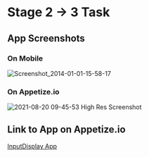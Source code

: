 # Stage 2 -> 3 Task

## App Screenshots
### On Mobile
![Screenshot_2014-01-01-15-58-17](https://user-images.githubusercontent.com/72774774/130215812-1f56391e-ed6e-4a2f-8091-ed7d44b7858a.png)
### On Appetize.io
![2021-08-20 09-45-53 High Res Screenshot](https://user-images.githubusercontent.com/72774774/130217639-246c7528-6b19-4234-a7ac-bfcb621f68cb.png)

## Link to App on Appetize.io
[InputDisplay App](https://appetize.io/app/b0njk3pq9z8mk9cc4fhxb9pex8?device=nexus5&scale=75&orientation=portrait&osVersion=8.1)




